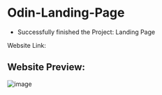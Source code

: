 # Odin-Landing-Page
<ul>
  <li>Successfully finished the  Project: Landing Page</li>
</ul>

<p>Website Link: <a href=''></a></p>

<h2>Website Preview: </h2>

![image](https://github.com/WCARL12/Odin-Landing-Page/assets/139624156/bd58b3da-bdf3-41a9-8ad0-89649dec533f)


